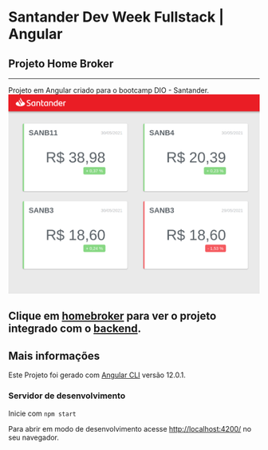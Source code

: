 # Santander Dev Week Fullstack | Angular
## Projeto Home Broker
---
Projeto em Angular criado para o bootcamp DIO - Santander.
![Modelo do Projeto](screenshot.png)

Clique em [homebroker](https://renoalencar.github.io/homebroker-frontend/) para ver o projeto **integrado** com o [backend](https://github.com/renoalencar/homebroker-backend).
---
## Mais informações
Este Projeto foi gerado com [Angular CLI](https://github.com/angular/angular-cli) versão 12.0.1.

### Servidor de desenvolvimento
Inicie com `npm start`

Para abrir em modo de desenvolvimento acesse [http://localhost:4200/](http://localhost:4200/) no seu navegador.
